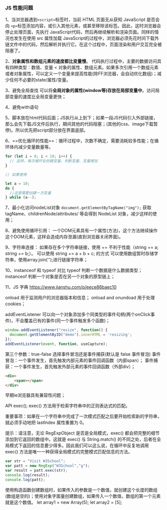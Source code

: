 ### JS 性能问题

1、当浏览器遇到`<script>`标签时，当前 HTML 页面无从获知 JavaScript 是否会向 `<p>`标签添加内容，或引入其他元素，或甚至移除该标签。因此，这时浏览器会停止处理页面，先执行 JavaScript代码，然后再继续解析和渲染页面。同样的情况也发生在使用 src 属性加载 JavaScript的过程中，浏览器必须先花时间下载外链文件中的代码，然后解析并执行它。在这个过程中，页面渲染和用户交互完全被阻塞了。

2、**对象属性和数组元素的速度都比变量慢**。
代码执行过程中，主要的数据访问具有四种类型：数值、变量 < 对象的属性、数组元素。如果多次引用一个数组元素或者对象属性，可以定义一个变量来提高性能(除FF浏览器，会自动优化数组)；减少任何不必要的state/属性/变量。

3、避免全局查找
可以将**全局对象的属性(window等)存放在局部变量中**。访问局部变量的速度比全局变量更快；

4、避免with语句

5、脚本放在html代码后面；JS执行从上到下；如果一段JS代码引入外部链接，那么会先下载JS文件后执行，期间其他的代码阻塞；(其他的css、image下载暂停)。所以优先把script部分放在界面底部。

6、==优化循环的性能==：循环过程中，次数不确定，需要消耗较多性能；在循环体内减少变量数量等。

~~~js
for (let i = 0; i < 10; i++) {
  // 这样，每次循环会创建变量、判断变量、变量增加
}

// 如果使用

let a = 10;
do {
  //这里需要创建一次变量
} while (a--);
~~~

7、最小化访问nodeList对象
`document.getElementByTagName("img");`
获取 tagName、childrenNode/attributes/ 等会得到 NodeList 对象，减少这样的使用；

8、避免使用循环引用：
一个DOM元素具有一个属性(方法)，这个方法继续操作这个DOM元素，这样会造成内存泄漏(直到浏览器关闭界面)。

9、字符串连接：
如果存在多个字符串链接，使用 += 不利于性能（string += a; string += b;）。
可以使用 string += a + b + c; 的方式
可以使用数组暂时存储字符串，使用array.join('');进行链接字符串；

10、instanceof 和 typeof 对比
typeof 判断一个数据是什么数据类型；
instanceof 判断一个对象是否在另一个对象的原型链上；

11、JS 字典
https://www.jianshu.com/p/eece86baec10


onload 用于监测用户的浏览器版本和信息；
onload and onundoad 用于处理 cookies；

addEventListener 可以向一个对象添加多个同类型的事件句柄(两个onClick事件)，不会覆盖已有的事件(同一个事件触发多个函数)；

~~~js
window.addEventListener("resize", function() {
  document.getElementByID("demo").innerHTML = 'resizing';
});
addEventListener(event, function, useCapture);
~~~

第三个参数：true-false 选择事件冒泡还是事件捕获(默认是 false 事件冒泡)
事件冒泡：一个事件发生，首先触发内部元素的事件回调函数（内部span）；
事件捕获：一个事件发生，首先触发外部元素的事件回调函数（外部div）；

~~~html
<div>
	<span></span>  
</div>
~~~
早期ie浏览器具有兼容性问题；

API
exec();
exec() 方法用于检索字符串中的正则表达式的匹配。

重要事项：如果在一个字符串中完成了一次模式匹配之后要开始检索新的字符串，就必须手动地把 lastIndex 属性重置为 0。

提示：请注意，无论 RegExpObject 是否是全局模式，exec() 都会把完整的细节添加到它返回的数组中。这就是 exec() 与 String.match() 的不同之处，后者在全局模式下返回的信息要少得多。因此我们可以这么说，在循环中反复地调用 exec() 方法是唯一一种获得全局模式的完整模式匹配信息的方法。

~~~js
var str = "Visit W3School"; 
var patt = new RegExp("W3School","g");
var result = patt.exec(str);
console.log(result);
console.log(patt);
~~~

使用构造函数创建数组时，如果传入的参数是一个数值，就创建这个长度的数组(数组是空的)；使用对象字面量创建数组，如果传入一个数值，数组的第一个元素就是这个数值。
let array1 = new Array(5);
let array2 = [5];